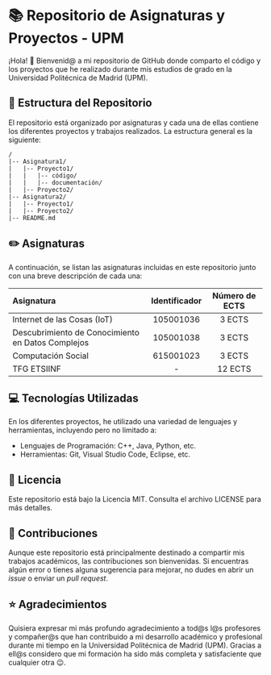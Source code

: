 # 📚 Repositorio de Asignaturas y Proyectos - UPM

¡Hola! 👋 Bienvenid@ a mi repositorio de GitHub donde comparto el código y los proyectos que he realizado durante mis estudios de grado en la Universidad Politécnica de 
Madrid (UPM).

## 📁 Estructura del Repositorio

El repositorio está organizado por asignaturas y cada una de ellas contiene los diferentes proyectos y trabajos realizados. La estructura general es la siguiente:

```
/
|-- Asignatura1/
|   |-- Proyecto1/
|   |   |-- código/
|   |   |-- documentación/
|   |-- Proyecto2/
|-- Asignatura2/
|   |-- Proyecto1/
|   |-- Proyecto2/
|-- README.md
```

## ✏️ Asignaturas

A continuación, se listan las asignaturas incluidas en este repositorio junto con una breve descripción de cada una:

| Asignatura | Identificador | Número de ECTS |
| :-------- | :-----------: | :---------: |
| Internet de las Cosas (IoT) | 105001036 | 3 ECTS |
| Descubrimiento de Conocimiento en Datos Complejos | 105001038 | 3 ECTS |
| Computación Social | 615001023 | 3 ECTS |
| TFG ETSIINF | - | 12 ECTS |

## 💻 Tecnologías Utilizadas

En los diferentes proyectos, he utilizado una variedad de lenguajes y herramientas, incluyendo pero no limitado a:

* Lenguajes de Programación: C++, Java, Python, etc.
* Herramientas: Git, Visual Studio Code, Eclipse, etc.

## 📜 Licencia
Este repositorio está bajo la Licencia MIT. Consulta el archivo LICENSE para más detalles.

## 🤝 Contribuciones
Aunque este repositorio está principalmente destinado a compartir mis trabajos académicos, las contribuciones son bienvenidas. Si encuentras algún error o tienes alguna 
sugerencia para mejorar, no dudes en abrir un _issue_ o enviar un _pull request_.

## ⭐ Agradecimientos
Quisiera expresar mi más profundo agradecimiento a tod@s l@s profesores y compañer@s que han contribuido a mi desarrollo académico y profesional durante mi tiempo en la 
Universidad Politécnica de Madrid (UPM). Gracias a ell@s considero que mi formación ha sido más completa y satisfaciente que cualquier otra 😉.
